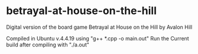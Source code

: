 # betrayal-at-house-on-the-hill
Digital version of the board game Betrayal at House on the Hill by Avalon Hill

Compiled in Ubuntu v.4.4.19 using "g++ *.cpp -o main.out"
Run the Current build after compiling with "./a.out"
